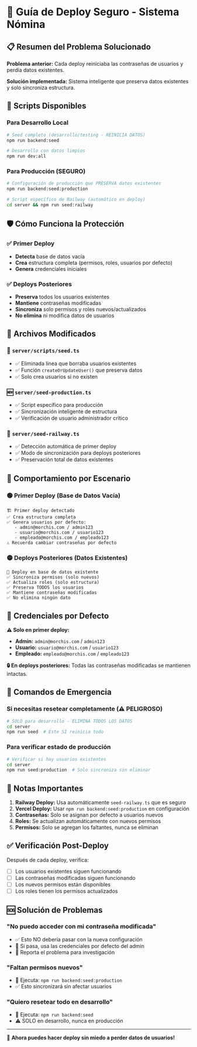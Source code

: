 # 🚀 Guía de Deploy Seguro - Sistema Nómina

## 📋 Resumen del Problema Solucionado

**Problema anterior:** Cada deploy reiniciaba las contraseñas de usuarios y perdía datos existentes.

**Solución implementada:** Sistema inteligente que preserva datos existentes y solo sincroniza estructura.

## 🔧 Scripts Disponibles

### Para Desarrollo Local
```bash
# Seed completo (desarrollo/testing - REINICIA DATOS)
npm run backend:seed

# Desarrollo con datos limpios
npm run dev:all
```

### Para Producción (SEGURO)
```bash
# Configuración de producción que PRESERVA datos existentes
npm run backend:seed:production

# Script específico de Railway (automático en deploy)
cd server && npm run seed:railway
```

## 🛡️ Cómo Funciona la Protección

### ✅ Primer Deploy
- **Detecta** base de datos vacía
- **Crea** estructura completa (permisos, roles, usuarios por defecto)
- **Genera** credenciales iniciales

### ✅ Deploys Posteriores  
- **Preserva** todos los usuarios existentes
- **Mantiene** contraseñas modificadas
- **Sincroniza** solo permisos y roles nuevos/actualizados
- **No elimina** ni modifica datos de usuarios

## 📁 Archivos Modificados

### 🔄 `server/scripts/seed.ts`
- ✅ Eliminada línea que borraba usuarios existentes
- ✅ Función `createOrUpdateUser()` que preserva datos
- ✅ Solo crea usuarios si no existen

### 🆕 `server/seed-production.ts` 
- ✅ Script específico para producción
- ✅ Sincronización inteligente de estructura
- ✅ Verificación de usuario administrador crítico

### 🔄 `server/seed-railway.ts`
- ✅ Detección automática de primer deploy
- ✅ Modo de sincronización para deploys posteriores
- ✅ Preservación total de datos existentes

## 🎯 Comportamiento por Escenario

### 🟢 Primer Deploy (Base de Datos Vacía)
```
🏗️ Primer deploy detectado
✅ Crea estructura completa
✅ Genera usuarios por defecto:
   - admin@morchis.com / admin123
   - usuario@morchis.com / usuario123  
   - empleado@morchis.com / empleado123
⚠️ Recuerda cambiar contraseñas por defecto
```

### 🟡 Deploys Posteriores (Datos Existentes)
```
🔄 Deploy en base de datos existente
✅ Sincroniza permisos (solo nuevos)
✅ Actualiza roles (solo estructura)
✅ Preserva TODOS los usuarios
✅ Mantiene contraseñas modificadas
✅ No elimina ningún dato
```

## 🔐 Credenciales por Defecto

**⚠️ Solo en primer deploy:**
- **Admin:** `admin@morchis.com` / `admin123`
- **Usuario:** `usuario@morchis.com` / `usuario123`
- **Empleado:** `empleado@morchis.com` / `empleado123`

**🔒 En deploys posteriores:** Todas las contraseñas modificadas se mantienen intactas.

## 🚨 Comandos de Emergencia

### Si necesitas resetear completamente (⚠️ PELIGROSO)
```bash
# SOLO para desarrollo - ELIMINA TODOS LOS DATOS
cd server
npm run seed  # Este SÍ reinicia todo
```

### Para verificar estado de producción
```bash
# Verificar si hay usuarios existentes
cd server
npm run seed:production  # Solo sincroniza sin eliminar
```

## 📝 Notas Importantes

1. **Railway Deploy:** Usa automáticamente `seed-railway.ts` que es seguro
2. **Vercel Deploy:** Usar `npm run backend:seed:production` en configuración
3. **Contraseñas:** Solo se asignan por defecto a usuarios nuevos
4. **Roles:** Se actualizan automáticamente con nuevos permisos
5. **Permisos:** Solo se agregan los faltantes, nunca se eliminan

## ✅ Verificación Post-Deploy

Después de cada deploy, verifica:
- [ ] Los usuarios existentes siguen funcionando
- [ ] Las contraseñas modificadas siguen funcionando  
- [ ] Los nuevos permisos están disponibles
- [ ] Los roles tienen los permisos actualizados

## 🆘 Solución de Problemas

### "No puedo acceder con mi contraseña modificada"
- ✅ Esto NO debería pasar con la nueva configuración
- 🔧 Si pasa, usa las credenciales por defecto del admin
- 📧 Reporta el problema para investigación

### "Faltan permisos nuevos"
- 🔄 Ejecuta: `npm run backend:seed:production`
- ✅ Esto sincronizará sin afectar usuarios

### "Quiero resetear todo en desarrollo"
- 🔄 Ejecuta: `npm run backend:seed`
- ⚠️ SOLO en desarrollo, nunca en producción

---

🎉 **Ahora puedes hacer deploy sin miedo a perder datos de usuarios!**